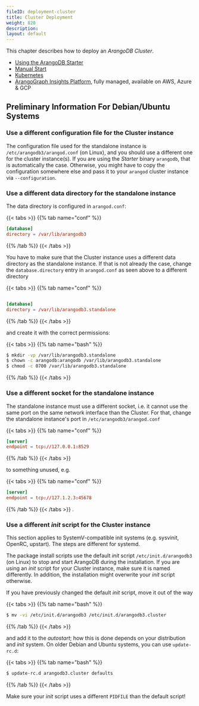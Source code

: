 ```yaml
---
fileID: deployment-cluster
title: Cluster Deployment
weight: 820
description: 
layout: default
---
```

This chapter describes how to deploy an _ArangoDB Cluster_.

- [Using the ArangoDB Starter](deployment-cluster-using-the-starter)
- [Manual Start](deployment-cluster-manual-start)
- [Kubernetes](deployment-cluster-kubernetes)
- [ArangoGraph Insights Platform](https://cloud.arangodb.com/home?utm_source=docs&utm_medium=cluster_pages&utm_campaign=docs_traffic),
  fully managed, available on AWS, Azure & GCP

## Preliminary Information For Debian/Ubuntu Systems

### Use a different configuration file for the Cluster instance

The configuration file used for the standalone instance is
`/etc/arangodb3/arangod.conf` (on Linux), and you should use a different one for
the cluster instance(s). If you are using the _Starter_ binary `arangodb`, that is
automatically the case. Otherwise, you might have to copy the configuration
somewhere else and pass it to your `arangod` cluster instance via
`--configuration`.

### Use a different data directory for the standalone instance

The data directory is configured in `arangod.conf`:

{{< tabs >}}
{{% tab name="conf" %}}
```conf
[database]
directory = /var/lib/arangodb3
```
{{% /tab %}}
{{< /tabs >}}

You have to make sure that the Cluster instance uses a different data directory
as the standalone instance. If that is not already the case, change the
`database.directory` entry in `arangod.conf` as seen above to a different
directory

{{< tabs >}}
{{% tab name="conf" %}}
```conf

[database]
directory = /var/lib/arangodb3.standalone
```
{{% /tab %}}
{{< /tabs >}}

and create it with the correct permissions:

{{< tabs >}}
{{% tab name="bash" %}}
```bash
$ mkdir -vp /var/lib/arangodb3.standalone
$ chown -c arangodb:arangodb /var/lib/arangodb3.standalone
$ chmod -c 0700 /var/lib/arangodb3.standalone
```
{{% /tab %}}
{{< /tabs >}}

### Use a different socket for the standalone instance

The standalone instance must use a different socket, i.e. it cannot use the
same port on the same network interface than the Cluster. For that, change the
standalone instance's port in `/etc/arangodb3/arangod.conf`

{{< tabs >}}
{{% tab name="conf" %}}
```conf
[server]
endpoint = tcp://127.0.0.1:8529
```
{{% /tab %}}
{{< /tabs >}}

to something unused, e.g.

{{< tabs >}}
{{% tab name="conf" %}}
```conf
[server]
endpoint = tcp://127.1.2.3:45678
```
{{% /tab %}}
{{< /tabs >}}
.

### Use a different _init_ script for the Cluster instance

This section applies to SystemV-compatible init systems (e.g. sysvinit, OpenRC,
upstart). The steps are different for systemd.

The package install scripts use the default _init_ script `/etc/init.d/arangodb3`
(on Linux) to stop and start ArangoDB during the installation. If you are using
an _init_ script for your Cluster instance, make sure it is named differently.
In addition, the installation might overwrite your _init_ script otherwise.

If you have previously changed the default _init_ script, move it out of the way

{{< tabs >}}
{{% tab name="bash" %}}
```bash
$ mv -vi /etc/init.d/arangodb3 /etc/init.d/arangodb3.cluster
```
{{% /tab %}}
{{< /tabs >}}

and add it to the _autostart_; how this is done depends on your distribution and
_init_ system. On older Debian and Ubuntu systems, you can use `update-rc.d`:

{{< tabs >}}
{{% tab name="bash" %}}
```bash
$ update-rc.d arangodb3.cluster defaults
```
{{% /tab %}}
{{< /tabs >}}

Make sure your _init_ script uses a different `PIDFILE` than the default script!